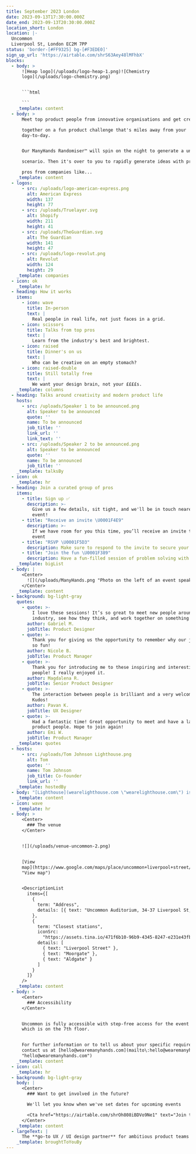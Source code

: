 ```yaml
---
title: September 2023 London
date: 2023-09-13T17:30:00.000Z
date_end: 2023-09-13T20:30:00.000Z
location_short: London
location: |-
  Uncommon
  Liverpool St, London EC2M 7PP
status: 'border-[#FF9325] bg-[#F3EDE0]'
sign_up_url: 'https://airtable.com/shrS63Aey48lMFhbX'
blocks:
  - body: >
      ![Heap logo](/uploads/logo-heap-1.png)![Chemistry
      logo](/uploads/logo-chemistry.png)


      ```html

      ```
    _template: content
  - body: >
      Meet top product people from innovative organisations and get creative

      together on a fun product challenge that's miles away from your
      day-to-day.


      Our ManyHands Randomiser™ will spin on the night to generate a unique

      scenario. Then it's over to you to rapidly generate ideas with product

      pros from companies like...
    _template: content
  - logos:
      - src: /uploads/logo-american-express.png
        alt: American Express
        width: 137
        height: 77
      - src: /uploads/Truelayer.svg
        alt: Shopify
        width: 211
        height: 41
      - src: /uploads/TheGuardian.svg
        alt: The Guardian
        width: 141
        height: 47
      - src: /uploads/logo-revolut.png
        alt: Revolut
        width: 124
        height: 29
    _template: companies
  - icon: ok
    _template: hr
  - heading: How it works
    items:
      - icon: wave
        title: In-person
        text: |
          Real people in real life, not just faces in a grid.
      - icon: scissors
        title: Talks from top pros
        text: |
          Learn from the industry's best and brightest.
      - icon: raised
        title: Dinner's on us
        text: |
          Who can be creative on an empty stomach?
      - icon: raised-double
        title: Still totally free
        text: |
          We want your design brain, not your ££££s.
    _template: columns
  - heading: Talks around creativity and modern product life
    hosts:
      - src: /uploads/Speaker 1 to be announced.png
        alt: Speaker to be announced
        quote: ''
        name: To be announced
        job_title: ''
        link_url: ''
        link_text: ''
      - src: /uploads/Speaker 2 to be announced.png
        alt: Speaker to be announced
        quote: ''
        name: To be announced
        job_title: ''
    _template: talksBy
  - icon: ok
    _template: hr
  - heading: Join a curated group of pros
    items:
      - title: Sign up ✅
        description: >-
          Give us a few details, sit tight, and we'll be in touch nearer the
          event!
      - title: "Receive an invite \U0001F4E9"
        description: >-
          If we have room for you this time, you’ll receive an invite to the
          event
      - title: "RSVP \U0001F5D3️"
        description: Make sure to respond to the invite to secure your seat
      - title: "Join the fun \U0001F389"
        description: Have a fun-filled session of problem solving with your new best mates
    _template: bigList
  - body: |
      <Center>
        ![](/uploads/ManyHands.png "Photo on the left of an event speaker smiling. Photo on the right of a team of attendees holding a piece of paper")
      </Center>
    _template: content
  - background: bg-light-gray
    quotes:
      - quote: >-
          I love these sessions! It’s so great to meet new people around the
          industry, see how they think, and work together on something fun. 
        author: Gabriel M.
        jobTitle: Product Designer
      - quote: >-
          Thank you for giving us the opportunity to remember why our jobs are
          so fun!
        author: Nicole B.
        jobTitle: Product Manager
      - quote: >-
          Thank you for introducing me to these inspiring and interesting
          people! I really enjoyed it.
        author: Magdalena R.
        jobTitle: Senior Product Designer
      - quote: >-
          The interaction between people is brilliant and a very welcoming team.
          Kudos!
        author: Pavan K.
        jobTitle: UX Designer
      - quote: >-
          Had a fantastic time! Great opportunity to meet and have a laugh with
          product people. Hope to join again!
        author: Emi W.
        jobTitle: Product Manager
    _template: quotes
  - hosts:
      - src: /uploads/Tom Johnson Lighthouse.png
        alt: Tom
        quote: ''
        name: Tom Johnson
        job_title: Co-founder
        link_url: ''
    _template: hostedBy
  - body: "[Lighthouse](wearelighthouse.com \"wearelighthouse.com\") is a specialist UX and UI design agency based in London, trusted by enterprise organisations to tackle the toughest challenges since 2008 \U0001F680\n"
    _template: content
  - icon: wave
    _template: hr
  - body: >
      <Center>
        ### The venue
      </Center>


      ![](/uploads/venue-uncommon-2.png)


      [View
      map](https://www.google.com/maps/place/uncommon+liverpool+street/data=!4m2!3m1!1s0x0:0x706cb25d16d16dd6
      "View map")


      <DescriptionList
        items={[
          {
            term: "Address",
            details: [{ text: "Uncommon Auditorium, 34-37 Liverpool St, EC2M 7PP" }]
          },
          {
            term: "Closest stations",
            iconSrc:
              "https://assets.tina.io/471f6b10-96b9-4345-8247-e231e43fb9ab/logo-undergound.png",
            details: [
              { text: "Liverpool Street" },
              { text: "Moorgate" },
              { text: "Aldgate" }
            ]
          }
        ]}
      />
    _template: content
  - body: >
      <Center>
        ### Accessibility
      </Center>


      Uncommon is fully accessible with step-free access for the event space
      which is on the 7th floor.


      For further information or to tell us about your specific requirements,
      contact us at [hello@wearemanyhands.com](mailto\:hello@wearemanyhands.com
      "hello@wearemanyhands.com")
    _template: content
  - icon: call
    _template: hr
  - background: bg-light-gray
    body: |
      <Center>
        ### Want to get involved in the future?

        We'll let you know when we've set dates for upcoming events

        <Cta href="https://airtable.com/shrOh808iBDVo9Ne1" text="Join the list" />
      </Center>
    _template: content
  - largeText: |
      The **go-to UX / UI design partner** for ambitious product teams
    _template: broughtToYouBy
---
```









